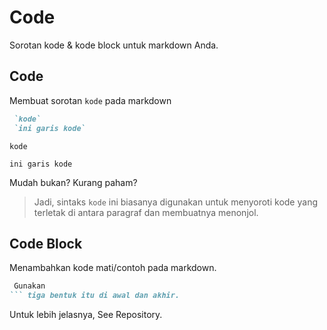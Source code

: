 # Code
Sorotan kode & kode block untuk markdown Anda.

## Code
Membuat sorotan `kode` pada markdown

```markdown
 `kode`
 `ini garis kode`
```

 `kode`

 `ini garis kode`

Mudah bukan? Kurang paham?
>Jadi, sintaks `kode` ini biasanya digunakan untuk menyoroti kode yang terletak di antara paragraf dan membuatnya menonjol.

## Code Block

Menambahkan kode mati/contoh pada markdown.

```markdown
 Gunakan
``` tiga bentuk itu di awal dan akhir.
```
Untuk lebih jelasnya, See Repository.
